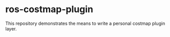 # ros-costmap-plugin
This repository demonstrates the means to write a personal costmap plugin layer.
